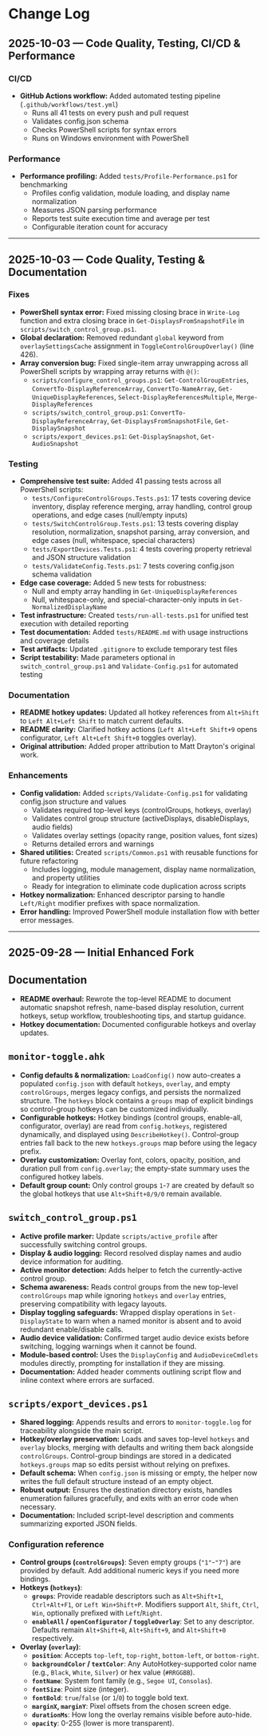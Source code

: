 # Change Log

## 2025-10-03 — Code Quality, Testing, CI/CD & Performance

### CI/CD
- **GitHub Actions workflow:** Added automated testing pipeline (`.github/workflows/test.yml`)
  - Runs all 41 tests on every push and pull request
  - Validates config.json schema
  - Checks PowerShell scripts for syntax errors
  - Runs on Windows environment with PowerShell

### Performance
- **Performance profiling:** Added `tests/Profile-Performance.ps1` for benchmarking
  - Profiles config validation, module loading, and display name normalization
  - Measures JSON parsing performance
  - Reports test suite execution time and average per test
  - Configurable iteration count for accuracy

---

## 2025-10-03 — Code Quality, Testing & Documentation

### Fixes
- **PowerShell syntax error:** Fixed missing closing brace in `Write-Log` function and extra closing brace in `Get-DisplaysFromSnapshotFile` in `scripts/switch_control_group.ps1`.
- **Global declaration:** Removed redundant `global` keyword from `overlaySettingsCache` assignment in `ToggleControlGroupOverlay()` (line 426).
- **Array conversion bug:** Fixed single-item array unwrapping across all PowerShell scripts by wrapping array returns with `@()`:
  - `scripts/configure_control_groups.ps1`: `Get-ControlGroupEntries`, `ConvertTo-DisplayReferenceArray`, `ConvertTo-NameArray`, `Get-UniqueDisplayReferences`, `Select-DisplayReferencesMultiple`, `Merge-DisplayReferences`
  - `scripts/switch_control_group.ps1`: `ConvertTo-DisplayReferenceArray`, `Get-DisplaysFromSnapshotFile`, `Get-DisplaySnapshot`
  - `scripts/export_devices.ps1`: `Get-DisplaySnapshot`, `Get-AudioSnapshot`

### Testing
- **Comprehensive test suite:** Added 41 passing tests across all PowerShell scripts:
  - `tests/ConfigureControlGroups.Tests.ps1`: 17 tests covering device inventory, display reference merging, array handling, control group operations, and edge cases (null/empty inputs)
  - `tests/SwitchControlGroup.Tests.ps1`: 13 tests covering display resolution, normalization, snapshot parsing, array conversion, and edge cases (null, whitespace, special characters)
  - `tests/ExportDevices.Tests.ps1`: 4 tests covering property retrieval and JSON structure validation
  - `tests/ValidateConfig.Tests.ps1`: 7 tests covering config.json schema validation
- **Edge case coverage:** Added 5 new tests for robustness:
  - Null and empty array handling in `Get-UniqueDisplayReferences`
  - Null, whitespace-only, and special-character-only inputs in `Get-NormalizedDisplayName`
- **Test infrastructure:** Created `tests/run-all-tests.ps1` for unified test execution with detailed reporting
- **Test documentation:** Added `tests/README.md` with usage instructions and coverage details
- **Test artifacts:** Updated `.gitignore` to exclude temporary test files
- **Script testability:** Made parameters optional in `switch_control_group.ps1` and `Validate-Config.ps1` for automated testing

### Documentation
- **README hotkey updates:** Updated all hotkey references from `Alt+Shift` to `Left Alt+Left Shift` to match current defaults.
- **README clarity:** Clarified hotkey actions (`Left Alt+Left Shift+9` opens configurator, `Left Alt+Left Shift+0` toggles overlay).
- **Original attribution:** Added proper attribution to Matt Drayton's original work.

### Enhancements
- **Config validation:** Added `scripts/Validate-Config.ps1` for validating config.json structure and values
  - Validates required top-level keys (controlGroups, hotkeys, overlay)
  - Validates control group structure (activeDisplays, disableDisplays, audio fields)
  - Validates overlay settings (opacity range, position values, font sizes)
  - Returns detailed errors and warnings
- **Shared utilities:** Created `scripts/Common.ps1` with reusable functions for future refactoring
  - Includes logging, module management, display name normalization, and property utilities
  - Ready for integration to eliminate code duplication across scripts
- **Hotkey normalization:** Enhanced descriptor parsing to handle `Left/Right` modifier prefixes with space normalization.
- **Error handling:** Improved PowerShell module installation flow with better error messages.

---

## 2025-09-28 — Initial Enhanced Fork

## Documentation
- **README overhaul:** Rewrote the top-level README to document automatic snapshot refresh, name-based display resolution, current hotkeys, setup workflow, troubleshooting tips, and startup guidance.
- **Hotkey documentation:** Documented configurable hotkeys and overlay updates.

## `monitor-toggle.ahk`
- **Config defaults & normalization:** `LoadConfig()` now auto-creates a populated `config.json` with default `hotkeys`, `overlay`, and empty `controlGroups`, merges legacy configs, and persists the normalized structure. The `hotkeys` block contains a `groups` map of explicit bindings so control-group hotkeys can be customized individually.
- **Configurable hotkeys:** Hotkey bindings (control groups, enable-all, configurator, overlay) are read from `config.hotkeys`, registered dynamically, and displayed using `DescribeHotkey()`. Control-group entries fall back to the new `hotkeys.groups` map before using the legacy prefix.
- **Overlay customization:** Overlay font, colors, opacity, position, and duration pull from `config.overlay`; the empty-state summary uses the configured hotkey labels.
- **Default group count:** Only control groups `1`-`7` are created by default so the global hotkeys that use `Alt+Shift+8/9/0` remain available.

## `switch_control_group.ps1`
- **Active profile marker:** Update `scripts/active_profile` after successfully switching control groups.
- **Display & audio logging:** Record resolved display names and audio device information for auditing.
- **Active monitor detection:** Adds helper to fetch the currently-active control group.
- **Schema awareness:** Reads control groups from the new top-level `controlGroups` map while ignoring `hotkeys` and `overlay` entries, preserving compatibility with legacy layouts.
- **Display toggling safeguards:** Wrapped display operations in `Set-DisplayState` to warn when a named monitor is absent and to avoid redundant enable/disable calls.
- **Audio device validation:** Confirmed target audio device exists before switching, logging warnings when it cannot be found.
- **Module-based control:** Uses the `DisplayConfig` and `AudioDeviceCmdlets` modules directly, prompting for installation if they are missing.
- **Documentation:** Added header comments outlining script flow and inline context where errors are surfaced.

## `scripts/export_devices.ps1`
- **Shared logging:** Appends results and errors to `monitor-toggle.log` for traceability alongside the main script.
- **Hotkey/overlay preservation:** Loads and saves top-level `hotkeys` and `overlay` blocks, merging with defaults and writing them back alongside `controlGroups`. Control-group bindings are stored in a dedicated `hotkeys.groups` map so edits persist without relying on prefixes.
- **Default schema:** When `config.json` is missing or empty, the helper now writes the full default structure instead of an empty object.
- **Robust output:** Ensures the destination directory exists, handles enumeration failures gracefully, and exits with an error code when necessary.
- **Documentation:** Included script-level description and comments summarizing exported JSON fields.

### Configuration reference

- **Control groups (`controlGroups`)**: Seven empty groups (`"1"`-`"7"`) are provided by default. Add additional numeric keys if you need more bindings.
- **Hotkeys (`hotkeys`)**:
  - **`groups`**: Provide readable descriptors such as `Alt+Shift+1`, `Ctrl+Alt+F1`, or `Left Win+Shift+P`. Modifiers support `Alt`, `Shift`, `Ctrl`, `Win`, optionally prefixed with `Left`/`Right`.
  - **`enableAll` / `openConfigurator` / `toggleOverlay`**: Set to any descriptor. Defaults remain `Alt+Shift+8`, `Alt+Shift+9`, and `Alt+Shift+0` respectively.
- **Overlay (`overlay`)**:
  - **`position`**: Accepts `top-left`, `top-right`, `bottom-left`, or `bottom-right`.
  - **`backgroundColor` / `textColor`**: Any AutoHotkey-supported color name (e.g., `Black`, `White`, `Silver`) or hex value (`#RRGGBB`).
  - **`fontName`**: System font family (e.g., `Segoe UI`, `Consolas`).
  - **`fontSize`**: Point size (integer).
  - **`fontBold`**: `true`/`false` (or `1`/`0`) to toggle bold text.
  - **`marginX`, `marginY`**: Pixel offsets from the chosen screen edge.
  - **`durationMs`**: How long the overlay remains visible before auto-hide.
  - **`opacity`**: 0-255 (lower is more transparent).
